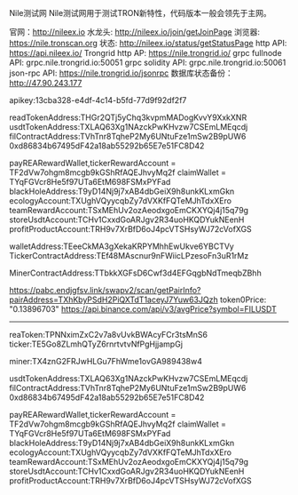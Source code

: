 Nile测试网
Nile测试网用于测试TRON新特性，代码版本一般会领先于主网。

官网：http://nileex.io
水龙头: http://nileex.io/join/getJoinPage
浏览器: https://nile.tronscan.org
状态: http://nileex.io/status/getStatusPage
http API: https://api.nileex.io/
Trongrid http AP: https://nile.trongrid.io/
grpc fullnode API: grpc.nile.trongrid.io:50051
grpc solidity API: grpc.nile.trongrid.io:50061
json-rpc API: https://nile.trongrid.io/jsonrpc
数据库状态备份：http://47.90.243.177

apikey:13cba328-e4df-4c14-b5fd-77d9f92df2f7

readTokenAddress:THGr2QTj5yChq3kvpmMADogKvvY9XxkXNR
usdtTokenAddress:TXLAQ63Xg1NAzckPwKHvzw7CSEmLMEqcdj
filContractAddress:TVhTnr8TqheP2My6UNtuFze1mSw2B9pUW6 0xd86834b67495dF42a18ab55292b65E7e51FC8D42

payREARewardWallet,tickerRewardAccount = TF2dVw7ohgm8mcgb9kGShRfAQEJhvyMq2f
claimWallet = TYqFGVcr8He5f97UTa6EtM698FSMxPYFad
blackHoleAddress:T9yD14Nj9j7xAB4dbGeiX9h8unkKLxmGkn
ecologyAccount:TXUghVQyycqbZy7dVXKfFQTeMJhTdxXEro
teamRewardAccount:TSxMEhUv2ozAeodxgoEmCKXYQj4j15q79g
storeUsdtAccount:TCHv1CxxdGoARJgv2R34uoHKQDYukNEenH
profitProductAccount:TRH9v7XrBfD6oJ4pcVTSHsyWJ72cVofXGS


walletAddress:TEeeCkMA3gXekaKRPYMhhEwUkve6YBCTVy
TickerContractAddress:TEf48MAscnur9nFWiicLPzesoFn3uR1rMz
<!-- TickerContractAddress:TVVYiR89Ty7FXWPi7jfjYBMNkmZvVwtse3 -->
<!-- MinerContractAddress:TJZRFtecoCtuH5iKbpadFG2L9D7mPaeYuw -->
<!-- MinerContractAddress:TKNBKcw3tuMvnjRshDRVUu4wLGn5pe5Bor -->
<!-- MinerContractAddress:TMMBsjSVaWXzzTgBnunkGatoKgi57wevyg -->
MinerContractAddress:TTbkkXGFsD6Cwf3d4EFGqgbNdTmeqbZBhh
<!-- MinerContractAddress:TBHpHb4NA6MG4uSAZMmt8F8LVaygsEbdWD -->


https://pabc.endjgfsv.link/swapv2/scan/getPairInfo?pairAddress=TXhKbyPSdH2PiQXTdT1aceyJ7Yuw63JQzh
token0Price: "0.13896703"
https://api.binance.com/api/v3/avgPrice?symbol=FILUSDT


<!-- sunfactoryaddress:TU67fYjLkaC786g1bYwXwFSsnnjdxcw1wG 41c6c0b8a324d3269e88eee50a4f35c248ba2424fb
pairAddress:41ad36bc41c1ab88f8f919ec943b79921a460a9768
routerAddress:41c42214b69367d3100d0d1f811265a3b5ba93a5aa TTrGGe8TLMENHFLmxxbC9g1bm9Tn1s1wqH
oracleAddress:412d7219eda875e933b9ea15c65102dec8292e1d38

factoryAddress:TEj47GpCXA6etbcbxEMAvr91sdkBBGMmuH
routerAddress:TSgurtbb5PWspJ19kK4xvRdiYZk2JCMQkB
oracleAddress:TWdu5u4wBeC8pZMo8zLvmE2Xz6W5oFoc6q
pairAddress:0x9b555E3DddA7B39C5a8A2990120AC8AAd237b1fB -->

--------------------------------------------------------------------
<!-- Shasta测试网
Shasta测试网各个参数与主网保持一致，目前Shasta测试网不支持运行一个节点加入其中。

官网:https://www.trongrid.io/shasta
水龙头:https://www.trongrid.io/faucet
浏览器:https://shasta.tronscan.org
HTTP API: https://api.shasta.trongrid.io
grpc fullnode API: grpc.shasta.trongrid.io:50051
grpc solidity API: grpc.shasta.trongrid.io:50061
json-rpc API: https://api.shasta.trongrid.io/jsonrpc

readTokenAddress:TPLU3kfVZqoGEsfBVMJmWXuP9wQBQs8XFQ
usdtTokenAddress：TMEAXgQzSzJiFNYqpUSsaGGQy2v4bB5mh8
filContractAddress:TFyfgLtCgaEz23Bk4MQ24axvmwk5UAcwjj

payREARewardWallet,tickerRewardAccount = TF2dVw7ohgm8mcgb9kGShRfAQEJhvyMq2f
claimWallet,claimAccount = TYqFGVcr8He5f97UTa6EtM698FSMxPYFad
blackHoleAddress:T9yD14Nj9j7xAB4dbGeiX9h8unkKLxmGkn
ecologyAccount:TXUghVQyycqbZy7dVXKfFQTeMJhTdxXEro
teamRewardAccount:TSxMEhUv2ozAeodxgoEmCKXYQj4j15q79g
storeUsdtAccount:TCHv1CxxdGoARJgv2R34uoHKQDYukNEenH
profitProductAccount:TRH9v7XrBfD6oJ4pcVTSHsyWJ72cVofXGS



walletAddress:TEeeCkMA3gXekaKRPYMhhEwUkve6YBCTVy
TickerContractAddress:TGbQy19rDmbwbPCz3LVmUZTgNRqtwWYaCd
MinerContractAddress:TBFXX77CNFFBUQZRVA4cKFCNAhduUVwHsG -->

reaToken:TPNNximZxC2v7a8vUvkBWAcyFCr3tsMnS6
ticker:TE5Go8ZLmhQTyZ6rnrtvtvNfPgHjjampGj

miner:TX4znG2FRJwHLGu7FhWme1ovGA989438w4


usdtTokenAddress:TXLAQ63Xg1NAzckPwKHvzw7CSEmLMEqcdj
filContractAddress:TVhTnr8TqheP2My6UNtuFze1mSw2B9pUW6 0xd86834b67495dF42a18ab55292b65E7e51FC8D42

payREARewardWallet,tickerRewardAccount = TF2dVw7ohgm8mcgb9kGShRfAQEJhvyMq2f
claimWallet = TYqFGVcr8He5f97UTa6EtM698FSMxPYFad
blackHoleAddress:T9yD14Nj9j7xAB4dbGeiX9h8unkKLxmGkn
ecologyAccount:TXUghVQyycqbZy7dVXKfFQTeMJhTdxXEro
teamRewardAccount:TSxMEhUv2ozAeodxgoEmCKXYQj4j15q79g
storeUsdtAccount:TCHv1CxxdGoARJgv2R34uoHKQDYukNEenH
profitProductAccount:TRH9v7XrBfD6oJ4pcVTSHsyWJ72cVofXGS